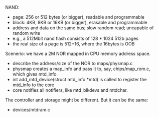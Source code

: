 NAND:
- page: 256 or 512 bytes (or bigger), readable and programmable
- block: 4KB, 8KB or 16KB (or bigger), erasable and programmable
- address and data on the same bus; slow random read; uncapable of random write
- e.g., a 512Mbit nand flash consists of 128 * 1024 512b pages
- the real size of a page is 512+16, where the 16bytes is OOB

Scenerio: we have a 2M NOR mapped in CPU memory address space.

- describe the address/size of the NOR to maps/physmap.c
- physmap creates a map_info and pass it to, say, chips/map_rom.c, which gives mtd_info
- int add_mtd_device(struct mtd_info *mtd) is called to register the mtd_info to the core
- core notifies all notifiers, like mtd_blkdevs and mtdchar.

The controller and storage might be different.  But it can be the same:

- devices/mtdram.c

